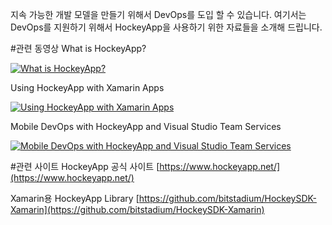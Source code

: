 ﻿지속 가능한 개발 모델을 만들기 위해서 DevOps를 도입 할 수 있습니다. 
여기서는 DevOps를 지원하기 위해서 HockeyApp을 사용하기 위한 자료들을 소개해 드립니다. 


#관련 동영상
What is HockeyApp?

[![What is HockeyApp?](http://img.youtube.com/vi/eCxJQsPF1XY/0.jpg)](https://youtu.be/eCxJQsPF1XY)


Using HockeyApp with Xamarin Apps

[![Using HockeyApp with Xamarin Apps](http://img.youtube.com/vi/zcgHorMJklI/0.jpg)](https://youtu.be/zcgHorMJklI)


Mobile DevOps with HockeyApp and Visual Studio Team Services

[![Mobile DevOps with HockeyApp and Visual Studio Team Services](http://img.youtube.com/vi/_UKY_9md8Pc/0.jpg)](https://youtu.be/_UKY_9md8Pc)


#관련 사이트 
HockeyApp 공식 사이트 [https://www.hockeyapp.net/](https://www.hockeyapp.net/)

Xamarin용 HockeyApp Library [https://github.com/bitstadium/HockeySDK-Xamarin](https://github.com/bitstadium/HockeySDK-Xamarin)

